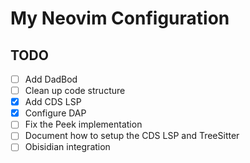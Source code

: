 # My Neovim Configuration

## TODO

- [ ] Add DadBod
- [ ] Clean up code structure
- [x] Add CDS LSP
- [x] Configure DAP
- [ ] Fix the Peek implementation
- [ ] Document how to setup the CDS LSP and TreeSitter
- [ ] Obisidian integration
